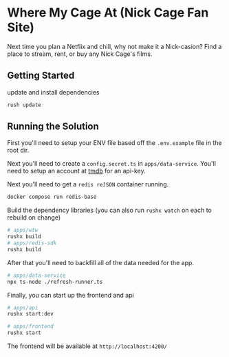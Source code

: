 # Where My Cage At (Nick Cage Fan Site)

Next time you plan a Netflix and chill, why not make it a Nick-casion? Find a place to stream, rent, or buy any Nick Cage's films.

## Getting Started

update and install dependencies

```bash
rush update
```

## Running the Solution

First you'll need to setup your ENV file based off the `.env.example` file in the root dir.

Next you'll need to create a `config.secret.ts` in `apps/data-service`. You'll need to setup an account at [tmdb](https://developers.themoviedb.org/3/getting-started/introduction) for an api-key.

Next you'll need to get a `redis reJSON` container running.

```bash
docker compose run redis-base
```

Build the dependency libraries (you can also run `rushx watch` on each to rebuild on change)

```bash
# apps/wtw
rushx build
# apps/redis-sdk
rushx build
```

After that you'll need to backfill all of the data needed for the app.

```bash
# apps/data-service
npx ts-node ./refresh-runner.ts
```

Finally, you can start up the frontend and api

```bash
# apps/api
rushx start:dev
```

```bash
# apps/frontend
rushx start
```

The frontend will be available at `http://localhost:4200/`